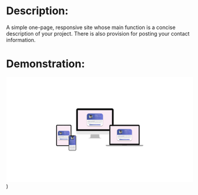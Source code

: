 # Description:
A simple one-page, responsive site whose main function is a concise description of your project. There is also provision for posting your contact information.
# Demonstration:  
![Site preview](./assets/site-preview.png "Site preview"))